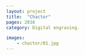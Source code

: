 ```yaml
---
layout: project
title:  "Chactor"
pages: 2016
category: Digital engraving.

images:
    - chactor/01.jpg
---
```

